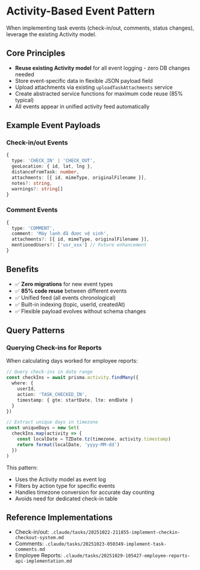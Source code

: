 # Activity-Based Event Pattern

When implementing task events (check-in/out, comments, status changes), leverage the existing Activity model.

## Core Principles

- **Reuse existing Activity model** for all event logging - zero DB changes needed
- Store event-specific data in flexible JSON payload field
- Upload attachments via existing `uploadTaskAttachments` service
- Create abstracted service functions for maximum code reuse (85% typical)
- All events appear in unified activity feed automatically

## Example Event Payloads

### Check-in/out Events
```typescript
{
  type: 'CHECK_IN' | 'CHECK_OUT',
  geoLocation: { id, lat, lng },
  distanceFromTask: number,
  attachments: [{ id, mimeType, originalFilename }],
  notes?: string,
  warnings?: string[]
}
```

### Comment Events
```typescript
{
  type: 'COMMENT',
  comment: 'Máy lạnh đã được vệ sinh',
  attachments?: [{ id, mimeType, originalFilename }],
  mentionedUsers?: ['usr_xxx'] // Future enhancement
}
```

## Benefits

- ✅ **Zero migrations** for new event types
- ✅ **85% code reuse** between different events
- ✅ Unified feed (all events chronological)
- ✅ Built-in indexing (topic, userId, createdAt)
- ✅ Flexible payload evolves without schema changes

## Query Patterns

### Querying Check-ins for Reports
When calculating days worked for employee reports:

```typescript
// Query check-ins in date range
const checkIns = await prisma.activity.findMany({
  where: {
    userId,
    action: 'TASK_CHECKED_IN',
    timestamp: { gte: startDate, lte: endDate }
  }
})

// Extract unique days in timezone
const uniqueDays = new Set(
  checkIns.map(activity => {
    const localDate = TZDate.tz(timezone, activity.timestamp)
    return format(localDate, 'yyyy-MM-dd')
  })
)
```

This pattern:
- Uses the Activity model as event log
- Filters by action type for specific events
- Handles timezone conversion for accurate day counting
- Avoids need for dedicated check-in table

## Reference Implementations

- Check-in/out: `.claude/tasks/20251022-211855-implement-checkin-checkout-system.md`
- Comments: `.claude/tasks/20251023-050349-implement-task-comments.md`
- Employee Reports: `.claude/tasks/20251029-105427-employee-reports-api-implementation.md`
